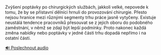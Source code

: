 
Zvýšení poptávky po chirurgických službách, jakkoli velké, nepovede k tomu, že by se přístavní dělníci hrnuli do provozování chirurgie. Přesto nejsou hranice mezi různými segmenty trhu práce jasně vytyčeny. Existuje neustálá tendence pracovníků přesouvat se z jejich oboru do podobného zaměstnání, v němž se zdají být lepší podmínky. Proto nakonec každá změna nabídky nebo poptávky v jedné části trhu dopadá nepřímo i na ostatní části.

[🔊 Poslechnout audio](/data/7-paragraphs/audio/chapter_106/para_010-Zven-poptvky-po-chirurgickch-slubch-jakkol.mp3)
